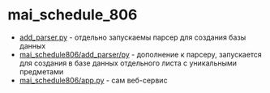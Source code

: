 # mai_schedule_806
- [add_parser.py](https://github.com/DVRKLESS/mai_schedule_806/blob/f6f65b9bbb86acb1ad6d9321e73ab04046ee6a0f/parser.py) - отдельно запускаемы парсер для создания базы данных
- [mai_schedule806/add_parser/py](https://github.com/DVRKLESS/mai_schedule_806/blob/f6f65b9bbb86acb1ad6d9321e73ab04046ee6a0f/add_parser.py) - дополнение к парсеру, запускается для создания в базе данных отдельного листа с уникальными предметами
- [mai_schedule806/app.py](https://github.com/DVRKLESS/mai_schedule_806/blob/f6f65b9bbb86acb1ad6d9321e73ab04046ee6a0f/app.py) - сам веб-сервис
